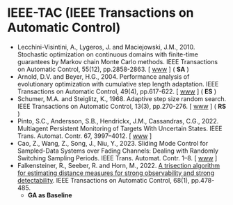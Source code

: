 # IEEE-TAC (IEEE Transactions on Automatic Control)

* Lecchini-Visintini, A., Lygeros, J. and Maciejowski, J.M., 2010. Stochastic optimization on continuous domains with finite-time guarantees by Markov chain Monte Carlo methods. IEEE Transactions on Automatic Control, 55(12), pp.2858-2863. [ [www](https://ieeexplore.ieee.org/abstract/document/5582214) ] (  **SA** )
* Arnold, D.V. and Beyer, H.G., 2004. Performance analysis of evolutionary optimization with cumulative step length adaptation. IEEE Transactions on Automatic Control, 49(4), pp.617-622. [ [www](https://ieeexplore.ieee.org/abstract/document/1284729) ] ( **ES** )
* Schumer, M.A. and Steiglitz, K., 1968. Adaptive step size random search. IEEE Transactions on Automatic Control, 13(3), pp.270-276. [ [www](https://ieeexplore.ieee.org/abstract/document/1098903) ] ( **RS** )
* Pinto, S.C., Andersson, S.B., Hendrickx, J.M., Cassandras, C.G., 2022. Multiagent Persistent Monitoring of Targets With Uncertain States. IEEE Trans. Automat. Contr. 67, 3997–4012. [ [www](https://ieeexplore.ieee.org/abstract/document/1098903) ] 
* Cao, Z., Wang, Z., Song, J., Niu, Y., 2023. Sliding Mode Control for Sampled-Data Systems over Fading Channels: Dealing with Randomly Switching Sampling Periods. IEEE Trans. Automat. Contr. 1–8. [ [www](https://doi.org/10.1109/TAC.2023.3321689) ]
* Falkensteiner, R., Seeber, R. and Horn, M., 2022. [A trisection algorithm for estimating distance measures for strong observability and strong detectability](https://doi.org/10.1109/TAC.2022.3142120). IEEE Transactions on Automatic Control, 68(1), pp.478-485.
  * **GA as Baseline**
